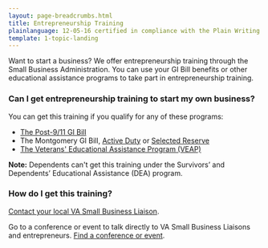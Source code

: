 ```yaml
---
layout: page-breadcrumbs.html
title: Entrepreneurship Training
plainlanguage: 12-05-16 certified in compliance with the Plain Writing Act
template: 1-topic-landing
---
```



Want to start a business? We offer entrepreneurship training through the Small Business Administration. You can use your GI Bill benefits or other educational assistance programs to take part in entrepreneurship training.

<div class="call-out" markdown="1">

### Can I get entrepreneurship training to start my own business?

You can get this training if you qualify for any of these programs:

- [The Post-9/11 GI Bill](/education/gi-bill/post-9-11)
- The Montgomery GI Bill, [Active Duty](/education/gi-bill/montgomery-active-duty) or [Selected Reserve](/education/gi-bill/montgomery-selected-reserve)
- [The Veterans' Educational Assistance Program (VEAP)](/education/other-educational-assistance-programs/veap)

**Note:** Dependents can't get this training under the Survivors’ and Dependents’ Educational Assistance (DEA) program.

</div>

### How do I get this training? 

[Contact your local VA Small Business Liaison](http://www.va.gov/osdbu/about/contacts.asp).

Go to a conference or event to talk directly to VA Small Business Liaisons and entrepreneurs. [Find a conference or event](http://www.va.gov/osdbu/library/events.asp).
